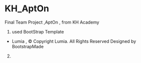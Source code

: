 # KH_AptOn
Final Team Project ,AptOn , from KH Academy

1. used BootStrap Template
- Lumia , © Copyright Lumia. All Rights Reserved Designed by BootstrapMade
2. 
